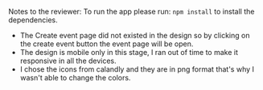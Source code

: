 Notes to the reviewer: 
To run the app please run:
``` npm install ```
to install the dependencies.
- The Create event page did not existed in the design so by clicking on the create event button the event page will be open.
- The design is mobile only in this stage, I ran out of time to make it responsive in all the devices.
- I chose the icons from calandly and they are in png format that's why I wasn't able to change the colors.
